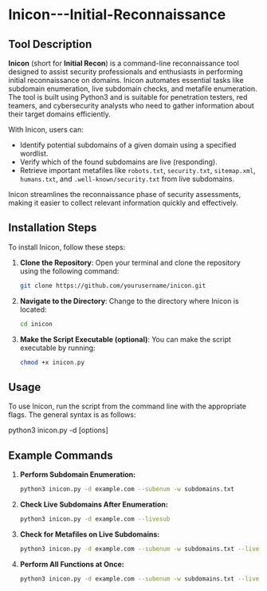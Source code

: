 # Inicon---Initial-Reconnaissance

## Tool Description

**Inicon** (short for **Initial Recon**) is a command-line reconnaissance tool designed to assist security professionals and enthusiasts in performing initial reconnaissance on domains. Inicon automates essential tasks like subdomain enumeration, live subdomain checks, and metafile enumeration. The tool is built using Python3 and is suitable for penetration testers, red teamers, and cybersecurity analysts who need to gather information about their target domains efficiently.

With Inicon, users can:
- Identify potential subdomains of a given domain using a specified wordlist.
- Verify which of the found subdomains are live (responding).
- Retrieve important metafiles like `robots.txt`, `security.txt`, `sitemap.xml`, `humans.txt`, and `.well-known/security.txt` from live subdomains.

Inicon streamlines the reconnaissance phase of security assessments, making it easier to collect relevant information quickly and effectively.

## Installation Steps

To install Inicon, follow these steps:

1. **Clone the Repository**:
   Open your terminal and clone the repository using the following command:
   ```bash
   git clone https://github.com/yourusername/inicon.git
2. **Navigate to the Directory**: Change to the directory where Inicon is located:
    ```bash
   cd inicon
3. **Make the Script Executable (optional)**: You can make the script executable by running:
   ```bash
   chmod +x inicon.py
## Usage

To use Inicon, run the script from the command line with the appropriate flags. The general syntax is as follows:
   
   python3 inicon.py -d <domain> [options]
   
## Example Commands
   1. **Perform Subdomain Enumeration:**
      ```bash
      python3 inicon.py -d example.com --subenum -w subdomains.txt
   2. **Check Live Subdomains After Enumeration:**
      ```bash
      python3 inicon.py -d example.com --livesub
   3. **Check for Metafiles on Live Subdomains:**
      ```bash
      python3 inicon.py -d example.com --subenum -w subdomains.txt --livesub --metafiles
   4. **Perform All Functions at Once:**
      ```bash
      python3 inicon.py -d example.com --subenum -w subdomains.txt --livesub --metafiles
